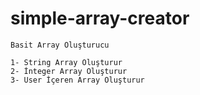 # simple-array-creator 

`Basit Array Oluşturucu`

    1- String Array Oluşturur
    2- İnteger Array Oluşturur
    3- User İçeren Array Oluşturur

